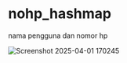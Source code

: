 # nohp_hashmap
nama pengguna dan nomor hp


![Screenshot 2025-04-01 170245](https://github.com/user-attachments/assets/a0ad32eb-23ae-4209-af45-8ea37011732e)
